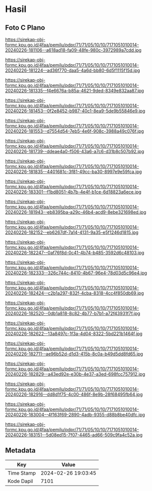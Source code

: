 # Hasil

## Foto C Plano

https://sirekap-obj-formc.kpu.go.id/4faa/pemilu/pdpr/71/71/05/10/10/7171051010014-20240226-181106--a618ad18-fa09-48fe-980c-3972989a7cdd.jpg

https://sirekap-obj-formc.kpu.go.id/4faa/pemilu/pdpr/71/71/05/10/10/7171051010014-20240226-181224--ad36f770-daa5-4a6d-bb80-6d5f1115f15d.jpg

https://sirekap-obj-formc.kpu.go.id/4faa/pemilu/pdpr/71/71/05/10/10/7171051010014-20240226-181335--f4e6676a-b85a-4621-9ded-8349e832aa87.jpg

https://sirekap-obj-formc.kpu.go.id/4faa/pemilu/pdpr/71/71/05/10/10/7171051010014-20240226-181453--0f2e8452-b987-40c1-8ea9-5de9b55846e9.jpg

https://sirekap-obj-formc.kpu.go.id/4faa/pemilu/pdpr/71/71/05/10/10/7171051010014-20240226-181553--d7554d54-7eb5-4e6f-908c-3988a49c076f.jpg

https://sirekap-obj-formc.kpu.go.id/4faa/pemilu/pdpr/71/71/05/10/10/7171051010014-20240226-181739--ddeae4a0-f506-43a6-a7c6-d31b8c507b92.jpg

https://sirekap-obj-formc.kpu.go.id/4faa/pemilu/pdpr/71/71/05/10/10/7171051010014-20240226-181835--4401681c-3f81-49cc-ba30-8997e9e59fca.jpg

https://sirekap-obj-formc.kpu.go.id/4faa/pemilu/pdpr/71/71/05/10/10/7171051010014-20240226-183301--f1bd8051-4b7b-4e4f-b1ce-6d18823a6ece.jpg

https://sirekap-obj-formc.kpu.go.id/4faa/pemilu/pdpr/71/71/05/10/10/7171051010014-20240226-181943--eb8395ba-a29c-46b4-acd9-8ebe321698ed.jpg

https://sirekap-obj-formc.kpu.go.id/4faa/pemilu/pdpr/71/71/05/10/10/7171051010014-20240226-182152--eb6267df-7a14-4131-9a35-e5f1246d1815.jpg

https://sirekap-obj-formc.kpu.go.id/4faa/pemilu/pdpr/71/71/05/10/10/7171051010014-20240226-182247--0af76f8d-0c41-4b74-b485-3592d6c48103.jpg

https://sirekap-obj-formc.kpu.go.id/4faa/pemilu/pdpr/71/71/05/10/10/7171051010014-20240226-182333--326c744c-8410-4b67-96e4-78d03d5c96e4.jpg

https://sirekap-obj-formc.kpu.go.id/4faa/pemilu/pdpr/71/71/05/10/10/7171051010014-20240226-182424--c2b1a297-832f-4cba-8318-4cc4f850db69.jpg

https://sirekap-obj-formc.kpu.go.id/4faa/pemilu/pdpr/71/71/05/10/10/7171051010014-20240226-182520--0db1a818-8c82-4b77-b7b1-a72f43931f7f.jpg

https://sirekap-obj-formc.kpu.go.id/4faa/pemilu/pdpr/71/71/05/10/10/7171051010014-20240226-182622--13a8497c-1f3a-4d04-8322-5bd221b1464f.jpg

https://sirekap-obj-formc.kpu.go.id/4faa/pemilu/pdpr/71/71/05/10/10/7171051010014-20240226-182711--ae96b52d-d1d3-415b-8c0a-b49d5dd8fd65.jpg

https://sirekap-obj-formc.kpu.go.id/4faa/pemilu/pdpr/71/71/05/10/10/7171051010014-20240226-182829--a43ed92e-e30b-4e37-a3ed-698fcc757912.jpg

https://sirekap-obj-formc.kpu.go.id/4faa/pemilu/pdpr/71/71/05/10/10/7171051010014-20240226-182916--dd8d1f75-4c00-486f-8e9b-28f68495fb64.jpg

https://sirekap-obj-formc.kpu.go.id/4faa/pemilu/pdpr/71/71/05/10/10/7171051010014-20240226-183004--4f163f69-2890-4adb-9355-d88b8be40dfc.jpg

https://sirekap-obj-formc.kpu.go.id/4faa/pemilu/pdpr/71/71/05/10/10/7171051010014-20240226-183151--5d08ed15-7f07-4465-ad66-509c9fa4c52a.jpg


## Metadata

| Key        | Value               |
| ---------- | ------------------- |
| Time Stamp | 2024-02-26 19:03:45 |
| Kode Dapil | 7101                |



